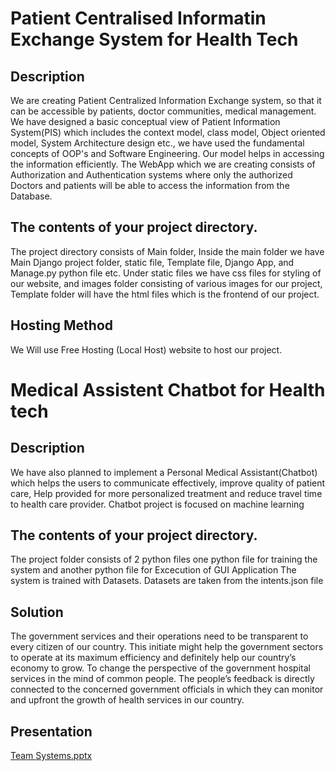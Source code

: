 #  Patient Centralised Informatin Exchange System for Health Tech

##  Description

We are creating Patient Centralized Information Exchange system, so that it can be accessible by patients, doctor communities, medical management.
We have designed a basic conceptual view of Patient Information System(PIS) which includes the context model, class model, Object oriented model, System Architecture design etc.,
we have used the fundamental concepts of OOP's and Software Engineering. Our model helps in accessing the information efficiently. The WebApp which we are creating consists of
Authorization and Authentication systems where only the authorized Doctors and patients will be able to access the information from the Database.

## The contents of your project directory.

The project directory consists of Main folder, Inside the main folder we have Main Django project folder, static file, Template file, Django App, and Manage.py python file
etc.  Under static files we have css files for styling of our website, and images folder consisting of various images for our project, Template folder will have the html files 
which is the frontend of our project.

## Hosting Method
We Will use Free Hosting (Local Host) website to host our project.


#  Medical Assistent Chatbot for Health tech

## Description

We have also planned to implement a Personal Medical Assistant(Chatbot) which helps the users to communicate effectively, improve quality of patient care,
Help provided for more personalized treatment and reduce travel time to health care provider. Chatbot project is focused on machine learning

## The contents of your project directory.

The project folder consists of 2 python files one python file for training the system and another python file for Excecution of GUI Application The system is trained with Datasets.
Datasets are taken from the intents.json file 


##  Solution

The government services and their operations need to be transparent to every citizen of our country.
This initiate might help the government sectors to operate at its maximum efficiency and definitely help our country’s economy to grow.
To change the perspective of the government hospital services in the mind of common people.
The people’s feedback is directly connected to the concerned government officials in which they can monitor and upfront the growth of health services in our country.


## Presentation

[Team Systems.pptx](https://github.com/naveen059/CISHack-KSIT/files/6316646/Team.Systems.pptx)
